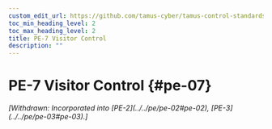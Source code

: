 ```yaml
---
custom_edit_url: https://github.com/tamus-cyber/tamus-control-standards/tree/main/content/tamus.edu/TAMUS_profile.xml
toc_min_heading_level: 2
toc_max_heading_level: 2
title: PE-7 Visitor Control
description: ""
---
```


# PE-7 Visitor Control {#pe-07}


<prop xmlns="http://csrc.nist.gov/ns/oscal/1.0" name="status" value="withdrawn">
            <em>[Withdrawn: Incorporated into [PE-2](../../pe/pe-02#pe-02), [PE-3](../../pe/pe-03#pe-03).]</em>
         </prop>
         

